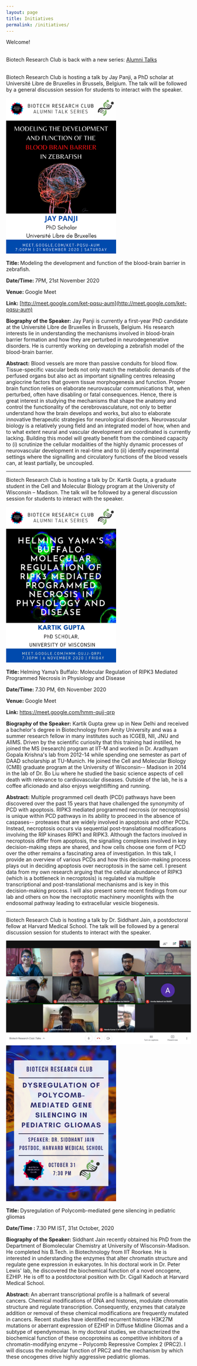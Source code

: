 ```yaml
---
layout: page
title: Initiatives
permalink: /initiatives/
---
```



Welcome! <br><br>

Biotech Research Club is back with a new series: [Alumni Talks](https://biotechstudentassociation.github.io/biotechresearchclub/alumnitalks/) <br><br>

Biotech Research Club is hosting a talk by Jay Panji, a PhD scholar at Université Libre de Bruxelles in Brussels, Belgium. The talk will be followed by a general discussion session for students to interact with the speaker. 

<img src="../images/BRC-Poster-21-11.png" width="300" />

<b> Title: </b> Modeling the development and function of the blood-brain barrier in zebrafish.

<b> Date/Time: </b>  7PM, 21st November 2020

<b> Venue: </b> Google Meet

<b> Link: </b> [http://meet.google.com/ket-pqsu-aum](http://meet.google.com/ket-pqsu-aum)

<b>Biography of the Speaker:</b>
Jay Panji is currently a first-year PhD candidate at the Université Libre de Bruxelles in Brussels, Belgium. His research interests lie in understanding the mechanisms involved in blood-brain barrier formation and how they are perturbed in neurodegenerative disorders. He is currently working on developing a zebrafish model of the blood-brain barrier.  

<b>Abstract:</b>
Blood vessels are more than passive conduits for blood flow. Tissue-specific vascular beds not only match the metabolic demands of the perfused organs but also act as important signalling centres releasing angiocrine factors that govern tissue morphogenesis and function. Proper brain function relies on elaborate neurovascular communications that, when perturbed, often have disabling or fatal consequences. Hence, there is great interest in studying the mechanisms that shape the anatomy and control the functionality of the cerebrovasculature, not only to better understand how the brain develops and works, but also to elaborate innovative therapeutic strategies for neurological disorders. Neurovascular biology is a relatively young field and an integrated model of how, when and to what extent neural and vascular development are coordinated is currently lacking. Building this model will greatly benefit from the combined capacity to (i) scrutinize the cellular modalities of the highly dynamic processes of neurovascular development in real-time and to (ii) identify experimental settings where the signalling and circulatory functions of the blood vessels can, at least partially, be uncoupled.

____
Biotech Research Club is hosting a talk by Dr. Kartik Gupta, a graduate student in the Cell and Molecular Biology program at the University of Wisconsin – Madison. The talk will be followed by a general discussion session for students to interact with the speaker.  

<img src="../images/BRC-poster-07-11.jpg" alt="drawing" width="300" />

<b> Title: </b> Helming Yama’s Buffalo: Molecular Regulation of RIPK3 Mediated Programmed Necrosis in Physiology and Disease

<b> Date/Time: </b>  7.30 PM, 6th November 2020

<b> Venue: </b> Google Meet

<b> Link: </b> https://meet.google.com/hmm-qujj-qrp 

<b>Biography of the Speaker:</b>
Kartik Gupta grew up in New Delhi and received a bachelor's degree in Biotechnology from Amity University and was a summer research fellow in many institutes such as ICGEB, NII, JNU and AIIMS. Driven by the scientific curiosity that this training had instilled, he joined the MS (research) program at IIT-M and worked in Dr. Aradhyam Gopala Krishna's lab from 2012-14 while spending one semester as part of DAAD scholarship at TU-Munich. He joined the Cell and Molecular Biology (CMB) graduate program at the University of Wisconsin-- Madison in 2014 in the lab of Dr. Bo Liu where he studied the basic science aspects of cell death with relevance to cardiovascular diseases. Outside of the lab, he is a coffee aficionado and also enjoys weightlifting and running.

<b>Abstract:</b>
Multiple programmed cell death (PCD) pathways have been discovered over the past 15 years that have challenged the synonymity of PCD with apoptosis. RIPK3 mediated programmed necrosis (or necroptosis) is unique within PCD pathways in its ability to proceed in the absence of caspases-- proteases that are widely involved in apoptosis and other PCDs. Instead, necroptosis occurs via sequential post-translational modifications involving the RIP kinases RIPK1 and RIPK3. Although the factors involved in necroptosis differ from apoptosis, the signalling complexes involved in key decision-making steps are shared, and how cells choose one form of PCD over the other remains a fascinating area of investigation. In this talk, I provide an overview of various PCDs and how this decision-making process plays out in deciding apoptosis over necroptosis in the same cell. I present data from my own research arguing that the cellular abundance of RIPK3 (which is a bottleneck in necroptosis) is regulated via multiple transcriptional and post-translational mechanisms and is key in this decision-making process. I will also present some recent findings from our lab and others on how the necroptotic machinery moonlights with the endosomal pathway leading to extracellular vesicle biogenesis.

___ 

Biotech Research Club is hosting a talk by Dr. Siddhant Jain, a postdoctoral fellow at Harvard Medical School. The talk will be followed by a general discussion session for students to interact with the speaker. 

<img src="../images/BRC-session-31-1.jpeg" alt="drawing" width="600" />

<img src="../images/BRC-poster-31-10.png" alt="drawing" width="300" /> 

<b> Title: </b> Dysregulation of Polycomb-mediated gene silencing in pediatric gliomas <br>

<b> Date/Time : </b> 7.30 PM IST, 31st October, 2020 <br>

<b> Biography of the Speaker: </b> 
Siddhant Jain recently obtained his PhD from the Department of Biomolecular Chemistry at University of Wisconsin-Madison. He completed his B.Tech. in Biotechnology from IIT Roorkee. He is interested in understanding the enzymes that alter chromatin structure and regulate gene expression in eukaryotes. In his doctoral work in Dr. Peter Lewis' lab, he discovered the biochemical function of a novel oncogene, EZHIP. He is off to a postdoctoral position with Dr. Cigall Kadoch at Harvard Medical School.   
  
<b> Abstract: </b> 
An aberrant transcriptional profile is a hallmark of several cancers. Chemical modifications of DNA and histones, modulate chromatin structure and regulate transcription. Consequently, enzymes that catalyze addition or removal of these chemical modifications are frequently mutated in cancers. Recent studies have identified recurrent histone H3K27M mutations or aberrant expression of EZHIP in Diffuse Midline Gliomas and a subtype of ependymomas. In my doctoral studies, we characterized the biochemical function of these oncoproteins as competitive inhibitors of a chromatin-modifying enzyme – Polycomb Repressive Complex 2 (PRC2). I will discuss the molecular function of PRC2 and the mechanism by which these oncogenes drive highly aggressive pediatric gliomas.  

